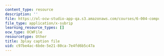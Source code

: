 ```yaml
---
content_type: resource
description: ''
file: https://ol-ocw-studio-app-qa.s3.amazonaws.com/courses/6-004-computation-structures-spring-2017/c97be4ac6bde5e2180ca7e4fd6b5c47a_q38KAGAKORk.vtt
file_type: application/x-subrip
learning_resource_types: []
ocw_type: OCWFile
resourcetype: Other
title: 3play caption file
uid: c97be4ac-6bde-5e21-80ca-7e4fd6b5c47a
---
```

